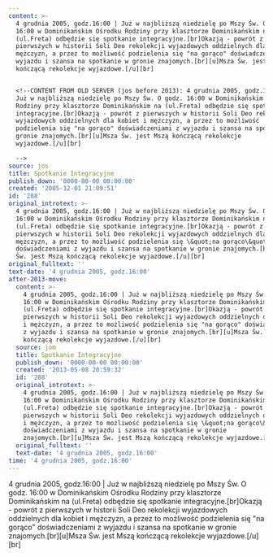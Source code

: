 ```yaml
---
content: >-
  4 grudnia 2005, godz.16:00 | Już w najbliższą niedzielę po Mszy Św. O godz.
  16:00 w Dominikańskim Ośrodku Rodziny przy klasztorze Dominikańskim na
  (ul.Freta) odbędzie się spotkanie integracyjne.[br]Okazją - powrót z
  pierwszych w historii Soli Deo rekolekcji wyjazdowych oddzielnych dla kobiet i
  mężczyzn, a przez to możliwość podzielenia się "na gorąco" doświadczeniami z
  wyjazdu i szansa na spotkanie w gronie znajomych.[br][u]Msza Św. jest Mszą
  kończącą rekolekcje wyjazdowe.[/u][br]


  <!--CONTENT FROM OLD SERVER (jos before 2013): 4 grudnia 2005, godz.16:00 |
  Już w najbliższą niedzielę po Mszy Św. O godz. 16:00 w Dominikańskim Ośrodku
  Rodziny przy klasztorze Dominikańskim na (ul.Freta) odbędzie się spotkanie
  integracyjne.[br]Okazją - powrót z pierwszych w historii Soli Deo rekolekcji
  wyjazdowych oddzielnych dla kobiet i mężczyzn, a przez to możliwość
  podzielenia się "na gorąco" doświadczeniami z wyjazdu i szansa na spotkanie w
  gronie znajomych.[br][u]Msza Św. jest Mszą kończącą rekolekcje
  wyjazdowe.[/u][br]

  -->
source: jos
title: Spotkanie Integracyjne
publish_down: '0000-00-00 00:00:00'
created: '2005-12-01 21:09:51'
id: '288'
original_introtext: >-
  4 grudnia 2005, godz.16:00 | Już w najbliższą niedzielę po Mszy Św. O godz.
  16:00 w Dominikańskim Ośrodku Rodziny przy klasztorze Dominikańskim na
  (ul.Freta) odbędzie się spotkanie integracyjne.[br]Okazją - powrót z
  pierwszych w historii Soli Deo rekolekcji wyjazdowych oddzielnych dla kobiet i
  mężczyzn, a przez to możliwość podzielenia się \&quot;na gorąco\&quot;
  doświadczeniami z wyjazdu i szansa na spotkanie w gronie znajomych.[br][u]Msza
  Św. jest Mszą kończącą rekolekcje wyjazdowe.[/u][br]
original_fulltext: ''
text-date: '4 grudnia 2005, godz.16:00'
after-2013-move:
  content: >-
    4 grudnia 2005, godz.16:00 | Już w najbliższą niedzielę po Mszy Św. O godz.
    16:00 w Dominikańskim Ośrodku Rodziny przy klasztorze Dominikańskim na
    (ul.Freta) odbędzie się spotkanie integracyjne.[br]Okazją - powrót z
    pierwszych w historii Soli Deo rekolekcji wyjazdowych oddzielnych dla kobiet
    i mężczyzn, a przez to możliwość podzielenia się "na gorąco" doświadczeniami
    z wyjazdu i szansa na spotkanie w gronie znajomych.[br][u]Msza Św. jest Mszą
    kończącą rekolekcje wyjazdowe.[/u][br]
  source: jom
  title: Spotkanie Integracyjne
  publish_down: '0000-00-00 00:00:00'
  created: '2013-05-08 20:59:32'
  id: '288'
  original_introtext: >-
    4 grudnia 2005, godz.16:00 | Już w najbliższą niedzielę po Mszy Św. O godz.
    16:00 w Dominikańskim Ośrodku Rodziny przy klasztorze Dominikańskim na
    (ul.Freta) odbędzie się spotkanie integracyjne.[br]Okazją - powrót z
    pierwszych w historii Soli Deo rekolekcji wyjazdowych oddzielnych dla kobiet
    i mężczyzn, a przez to możliwość podzielenia się \&quot;na gorąco\&quot;
    doświadczeniami z wyjazdu i szansa na spotkanie w gronie
    znajomych.[br][u]Msza Św. jest Mszą kończącą rekolekcje wyjazdowe.[/u][br]
  original_fulltext: ''
  text-date: '4 grudnia 2005, godz.16:00'
time: '4 grudnia 2005, godz.16:00'
---
```

4 grudnia 2005, godz.16:00 | Już w najbliższą niedzielę po Mszy Św. O godz. 16:00 w Dominikańskim Ośrodku Rodziny przy klasztorze Dominikańskim na (ul.Freta) odbędzie się spotkanie integracyjne.[br]Okazją - powrót z pierwszych w historii Soli Deo rekolekcji wyjazdowych oddzielnych dla kobiet i mężczyzn, a przez to możliwość podzielenia się "na gorąco" doświadczeniami z wyjazdu i szansa na spotkanie w gronie znajomych.[br][u]Msza Św. jest Mszą kończącą rekolekcje wyjazdowe.[/u][br]

<!--CONTENT FROM OLD SERVER (jos before 2013): 4 grudnia 2005, godz.16:00 | Już w najbliższą niedzielę po Mszy Św. O godz. 16:00 w Dominikańskim Ośrodku Rodziny przy klasztorze Dominikańskim na (ul.Freta) odbędzie się spotkanie integracyjne.[br]Okazją - powrót z pierwszych w historii Soli Deo rekolekcji wyjazdowych oddzielnych dla kobiet i mężczyzn, a przez to możliwość podzielenia się "na gorąco" doświadczeniami z wyjazdu i szansa na spotkanie w gronie znajomych.[br][u]Msza Św. jest Mszą kończącą rekolekcje wyjazdowe.[/u][br]
-->

<!--{{json:{"created_date":"2005-12-01 21:09:51","publish_down":"0000-00-00 00:00:00","id":"288"}}}-->